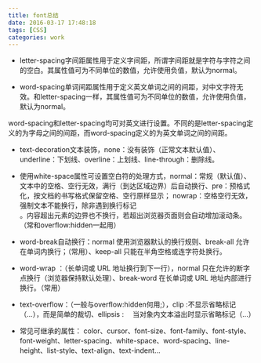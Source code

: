 ```yaml
---
title: font总结
date: 2016-03-17 17:48:18
tags: [CSS]
categories: work
---
```


- letter-spacing字间距属性用于定义字间距，所谓字间距就是字符与字符之间的空白。其属性值可为不同单位的数值，允许使用负值，默认为normal。

- word-spacing单词间距属性用于定义英文单词之间的间距，对中文字符无效。和letter-spacing一样，其属性值可为不同单位的数值，允许使用负值，默认为normal。

<!-- more -->

word-spacing和letter-spacing均可对英文进行设置。不同的是letter-spacing定义的为字母之间的间距，而word-spacing定义的为英文单词之间的间距。

- text-decoration文本装饰，none：没有装饰（正常文本默认值）、underline：下划线、overline：上划线、line-through：删除线。

- 使用white-space属性可设置空白符的处理方式，normal：常规（默认值）、文本中的空格、空行无效，满行（到达区域边界）后自动换行、pre：预格式化，按文档的书写格式保留空格、空行原样显示；
nowrap：空格空行无效，强制文本不能换行，除非遇到换行标记<br />。内容超出元素的边界也不换行，若超出浏览器页面则会自动增加滚动条。（常和overflow:hidden一起用）

- word-break自动换行：normal	 使用浏览器默认的换行规则、break-all   允许在单词内换行；（常用）、keep-all	只能在半角空格或连字符处换行。

- word-wrap ：（长单词或 URL 地址换行到下一行），normal	只在允许的断字点换行（浏览器保持默认处理）、break-word	在长单词或 URL 地址内部进行换行。（常用）

- text-overflow：（一般与overflow:hidden何用;），clip :不显示省略标记（...），而是简单的裁切、ellipsis : 　当对象内文本溢出时显示省略标记（...）

- 常见可继承的属性：
color、cursor、font-size、font-family、font-style、font-weight、letter-spacing、white-space、word-spacing、line-height、list-style、text-align、text-indent...



